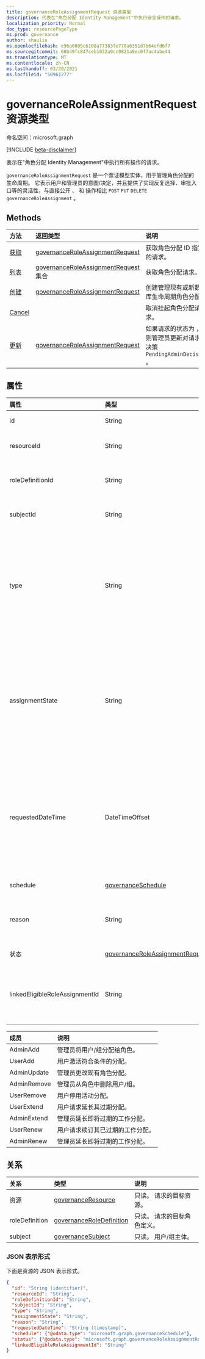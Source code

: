 ```yaml
---
title: governanceRoleAssignmentRequest 资源类型
description: 代表在"角色分配 Identity Management"中执行安全操作的请求。
localization_priority: Normal
doc_type: resourcePageType
ms.prod: governance
author: shauliu
ms.openlocfilehash: e96a0009c6108a77383fe770a6351d7b64efd6f7
ms.sourcegitcommit: 68b49fc847ceb1032a9cc9821a9ec0f7ac4abe44
ms.translationtype: MT
ms.contentlocale: zh-CN
ms.lasthandoff: 03/20/2021
ms.locfileid: "50961277"
---
```

# <a name="governanceroleassignmentrequest-resource-type"></a>governanceRoleAssignmentRequest 资源类型

命名空间：microsoft.graph

[!INCLUDE [beta-disclaimer](../../includes/beta-disclaimer.md)]

表示在"角色分配 Identity Management"中执行所有操作的请求。

`governanceRoleAssignmentRequest` 是一个票证模型实体，用于管理角色分配的生命周期。 它表示用户和管理员的意图/决定，并且提供了实现反复选择、审批入口等的灵活性，与直接公开 、 和 操作相比 `POST` `PUT` `DELETE` `governanceRoleAssignment` 。

## <a name="methods"></a>Methods

| 方法          |返回类型  |说明|
|:------------|:--------|:--------|
|[获取](../api/governanceroleassignmentrequest-get.md) | [governanceRoleAssignmentRequest](../resources/governanceroleassignmentrequest.md)|获取角色分配 ID 指定的请求。  
|[列表](../api/governanceroleassignmentrequest-list.md) | [governanceRoleAssignmentRequest](../resources/governanceroleassignmentrequest.md)  集合|获取角色分配请求。|
|[创建](../api/governanceroleassignmentrequest-post.md)|  [governanceRoleAssignmentRequest](../resources/governanceroleassignmentrequest.md)|创建管理现有或新数据库生命周期角色分配。|
|[Cancel](../api/governanceroleassignmentrequest-cancel.md)|  |取消挂起角色分配请求。|
|[更新](../api/governanceroleassignmentrequest-update.md)| [governanceRoleAssignmentRequest](../resources/governanceroleassignmentrequest.md)|如果请求的状态为 ，则管理员更新对请求的决策 `PendingAdminDecision` 。|

## <a name="properties"></a>属性
| 属性                  | 类型          |说明|
|:--------------------------|:--------------|:----------|
|id                         |String         |请求角色分配 ID。|
|resourceId                 |String         |必填。 与请求关联的角色分配的 ID。|
|roleDefinitionId           |String         |必填。 与请求关联的角色角色分配的 ID。|
|subjectId                  |String         |必填。 与请求关联的角色分配的 ID。|
|type                       |String        |必填。 表示对项目执行的操作角色分配。 可能的值是 `AdminAdd` `UserAdd` `AdminUpdate` `AdminRemove` `UserRemove` `UserExtend` `AdminExtend` `UserRenew` ：、、、、。 `AdminRenew`|
|assignmentState|String  |必填。 工作分配的状态。 可能的值包括： (符合条件的分配) 、 (（如果管理员直接分配 `Eligible`  `Active`) 、 (或由用户) 在符合条件的分配上激活 `Active` ）。|
|requestedDateTime          |DateTimeOffset |只读。 请求创建时间。 时间戳类型表示采用 ISO 8601 格式的日期和时间信息，始终采用 UTC 时区。 例如，2014 年 1 月 1 日午夜 UTC 为 `2014-01-01T00:00:00Z`|
|schedule                   |[governanceSchedule](governanceschedule.md)|请求的计划角色分配对象。|
|reason                     |String         |创建请求时由用户和管理员提供的消息，说明为什么需要该请求。|
|状态                     |[governanceRoleAssignmentRequestStatus](governanceroleassignmentrequeststatus.md)         |请求角色分配状态。|
|linkedEligibleRoleAssignmentId|String        |如果这是角色激活请求，则它表示所引用 `eligible assignment` 的 ID;否则，值为 `null` 。 |

|成员|说明|
|:---|:---|
|AdminAdd|管理员将用户/组分配给角色。|
|UserAdd|用户激活符合条件的分配。|
|AdminUpdate|管理员更改现有角色分配。|
|AdminRemove|管理员从角色中删除用户/组。|
|UserRemove|用户停用活动分配。|
|UserExtend|用户请求延长其过期分配。|
|AdminExtend|管理员延长即将过期的工作分配。|
|UserRenew|用户请求续订其已过期的工作分配。|
|AdminRenew|管理员延长即将过期的工作分配。|



## <a name="relationships"></a>关系
| 关系 | 类型                                |说明|
|:-------------|:----------------------------------|:----------|
|资源      |[governanceResource](../resources/governanceresource.md)            |只读。 请求的目标资源。 |
|roleDefinition|[governanceRoleDefinition](../resources/governanceroledefinition.md)|只读。 请求的目标角色定义。 |
|subject       |[governanceSubject](../resources/governancesubject.md)|只读。 用户/组主体。|

### <a name="json-representation"></a>JSON 表示形式

下面是资源的 JSON 表示形式。

<!-- {
  "blockType": "resource",
  "keyProperty": "id",
  "optionalProperties": [

  ],
  "@odata.type": "microsoft.graph.governanceRoleAssignmentRequest"
}-->

```json
{
  "id": "String (identifier)",
  "resourceId": "String",
  "roleDefinitionId": "String",
  "subjectId": "String",
  "type": "String",
  "assignmentState": "String",
  "reason": "String",
  "requestedDateTime": "String (timestamp)",
  "schedule": {"@odata.type": "microsoft.graph.governanceSchedule"},
  "status": {"@odata.type": "microsoft.graph.governanceRoleAssignmentRequestStatus"},
  "linkedEligibleRoleAssignmentId": "String"
}

```

<!-- uuid: 8fcb5dbc-d5aa-4681-8e31-b001d5168d79
2015-10-25 14:57:30 UTC -->
<!--
{
  "type": "#page.annotation",
  "description": "governanceRoleAssignmentRequest",
  "keywords": "",
  "section": "documentation",
  "tocPath": "",
  "suppressions": []
}
-->


